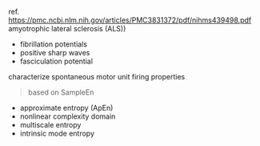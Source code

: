ref. https://pmc.ncbi.nlm.nih.gov/articles/PMC3831372/pdf/nihms439498.pdf
amyotrophic lateral sclerosis (ALS))
- fibrillation potentials
- positive sharp waves
- fasciculation potential

characterize spontaneous motor unit firing properties

>based on SampleEn

- approximate entropy (ApEn) 
- nonlinear complexity domain
- multiscale entropy
- intrinsic mode entropy